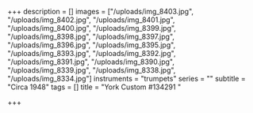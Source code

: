+++
description = []
images = ["/uploads/img_8403.jpg", "/uploads/img_8402.jpg", "/uploads/img_8401.jpg", "/uploads/img_8400.jpg", "/uploads/img_8399.jpg", "/uploads/img_8398.jpg", "/uploads/img_8397.jpg", "/uploads/img_8396.jpg", "/uploads/img_8395.jpg", "/uploads/img_8393.jpg", "/uploads/img_8392.jpg", "/uploads/img_8391.jpg", "/uploads/img_8390.jpg", "/uploads/img_8339.jpg", "/uploads/img_8338.jpg", "/uploads/img_8334.jpg"]
instruments = "trumpets"
series = ""
subtitle = "Circa 1948"
tags = []
title = "York Custom #134291 "

+++
